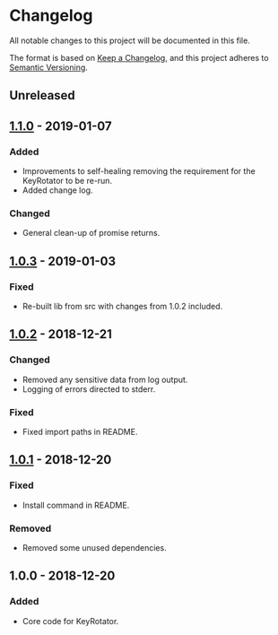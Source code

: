 # Changelog
All notable changes to this project will be documented in this file.

The format is based on [Keep a Changelog](https://keepachangelog.com/en/1.0.0/),
and this project adheres to [Semantic Versioning](https://semver.org/spec/v2.0.0.html).

## Unreleased

## [1.1.0] - 2019-01-07
### Added
- Improvements to self-healing removing the requirement for the KeyRotator to be re-run.
- Added change log.

### Changed
- General clean-up of promise returns.

## [1.0.3] - 2019-01-03
### Fixed
- Re-built lib from src with changes from 1.0.2 included.

## [1.0.2] - 2018-12-21
### Changed
- Removed any sensitive data from log output.
- Logging of errors directed to stderr.

### Fixed
- Fixed import paths in README.

## [1.0.1] - 2018-12-20
### Fixed
- Install command in README.

### Removed
- Removed some unused dependencies.
  
## 1.0.0 - 2018-12-20
### Added
- Core code for KeyRotator.

[1.1.0]: https://github.com/EconomistDigitalSolutions/aws-key-rotator/compare/v1.0.3...v1.1.0
[1.0.3]: https://github.com/EconomistDigitalSolutions/aws-key-rotator/compare/v1.0.2...v1.0.3
[1.0.2]: https://github.com/EconomistDigitalSolutions/aws-key-rotator/compare/v1.0.1...v1.0.2
[1.0.1]: https://github.com/EconomistDigitalSolutions/aws-key-rotator/compare/v1.0.0...v1.0.1